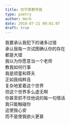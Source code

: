```yaml
---  
title: 你不愿教导我  
type: poetry  
author: Herb  
date: 2018-07-21 00:01:07  
draft: true
---  
```

我要承认我犯下的诸多过错  
承认我每一次试图确认你的存在  
都是大错    
我以为你愿意当一个老师  
教我如何行事    
我是顽童和莽夫  
正如我纯粹且  
复杂地爱着这个世界    
但这个世界多么虚无啊  
你甚至抓不住他说的每一句情话  
我只能触碰你  
这使我心安  
而不是使我欲火更甚  
